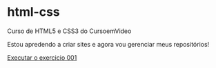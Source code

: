 # html-css
 Curso de HTML5 e CSS3 do CursoemVideo

 Estou apredendo a criar sites e agora vou gerenciar meus repositórios!

<a href="https://kaua1210.github.io/html-css/">Executar o exercicio 001<a>
